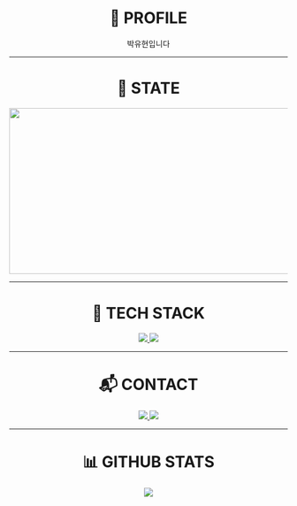 <h1 align="center">👋 PROFILE</h1>

<p align="center"> 박유현입니다 </p>

---

<h1 align="center">🌱 STATE</h1>

<p align="center">
  <a href="https://github.com/devxb/gitanimals" target="_blank">
    <img src="https://render.gitanimals.org/farms/iloveuhyeon" width="600" height="300" />
  </a>
</p>

---

<h1 align="center">🚀 TECH STACK</h1>

<p align="center">
  <a href="https://flutter.dev" target="_blank">
    <img src="https://img.shields.io/badge/Flutter-2ECCFA?style=flat-square&logo=Flutter&logoColor=FFFFFF"/>
  </a>
  <a href="https://dart.dev" target="_blank">
    <img src="https://img.shields.io/badge/Dart-0175C2?style=flat-square&logo=Dart&logoColor=FFFFFF"/>
  </a>
</p>

---

<h1 align="center">📬 CONTACT</h1>

<p align="center">
  <a href="https://www.instagram.com/i_love_u_hyeon/" target="_blank">
    <img src="https://img.shields.io/badge/Instagram-E4405F?style=flat-square&logo=Instagram&logoColor=FFFFFF"/>
  </a>
  <a href="https://discord.com" target="_blank">
    <img src="https://img.shields.io/badge/Discord : iloveuhyeon-5865F2?style=flat-square&logo=Discord&logoColor=FFFFFF"/>
  </a>
</p>

---

<h1 align="center">📊 GITHUB STATS</h1>

<p align="center">
  <a href="https://github.com/iloveuhyeon/github-readme-stats" target="_blank">
    <img src="https://github-readme-stats.vercel.app/api/top-langs/?username=iloveuhyeon&layout=compact&theme=dark" />
  </a>
</p>
